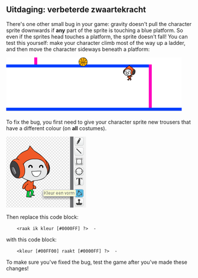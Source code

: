 ## Uitdaging: verbeterde zwaartekracht

There's one other small bug in your game: gravity doesn't pull the character sprite downwards if **any** part of the sprite is touching a blue platform. So even if the sprites head touches a platform, the sprite doesn't fall! You can test this yourself: make your character climb most of the way up a ladder, and then move the character sideways beneath a platform:

![screenshot](images/dodge-gravity-bug.png)

To fix the bug, you first need to give your character sprite new trousers that have a different colour (on **all** costumes).

![screenshot](images/dodge-trousers.png)

Then replace this code block:

```blocks3
    <raak ik kleur [#0000FF] ?>  - 
```

with this code block:

```blocks3
    <kleur [#00FF00] raakt [#0000FF] ?>  - 
```

To make sure you've fixed the bug, test the game after you've made these changes!